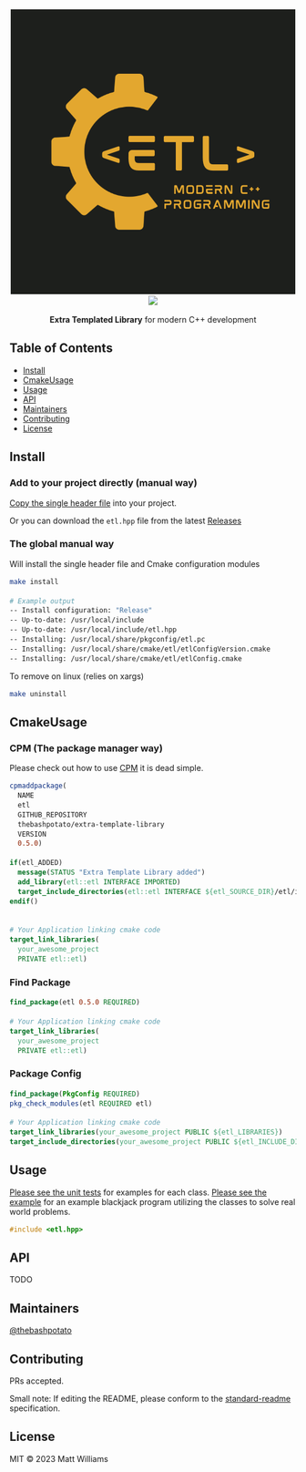 <div align="center">
  <img width="500" height="500" src="logo.png">
</div>
<div align="center">
  <img src="https://img.shields.io/badge/standard--readme-OK-green.svg?style=flat-square">
  <br>
  <p><b>Extra Templated Library</b> for modern C++ development</p>
</div>


## Table of Contents

- [Install](#install)
- [CmakeUsage](#cmakeusage)
- [Usage](#usage)
- [API](#api)
- [Maintainers](#maintainers)
- [Contributing](#contributing)
- [License](#license)

## Install

### Add to your project directly (manual way)

[Copy the single header file](extra-template-library/etl/include/etl.hpp) into your project.

Or you can download the `etl.hpp` file from the latest [Releases](https://github.com/thebashpotato/extra-template-library/releases)

### The global manual way

Will install the single header file and Cmake configuration modules

``` bash
make install

# Example output
-- Install configuration: "Release"
-- Up-to-date: /usr/local/include
-- Up-to-date: /usr/local/include/etl.hpp
-- Installing: /usr/local/share/pkgconfig/etl.pc
-- Installing: /usr/local/share/cmake/etl/etlConfigVersion.cmake
-- Installing: /usr/local/share/cmake/etl/etlConfig.cmake
```

To remove on linux (relies on xargs)
``` bash
make uninstall
```

## CmakeUsage

### CPM (The package manager way)

Please check out how to use [CPM](https://github.com/cpm-cmake/CPM.cmake) it is dead simple.

```cmake
cpmaddpackage(
  NAME
  etl
  GITHUB_REPOSITORY
  thebashpotato/extra-template-library
  VERSION
  0.5.0)

if(etl_ADDED)
  message(STATUS "Extra Template Library added")
  add_library(etl::etl INTERFACE IMPORTED)
  target_include_directories(etl::etl INTERFACE ${etl_SOURCE_DIR}/etl/include)
endif()


# Your Application linking cmake code
target_link_libraries(
  your_awesome_project
  PRIVATE etl::etl)
```

### Find Package

```cmake 
find_package(etl 0.5.0 REQUIRED)

# Your Application linking cmake code
target_link_libraries(
  your_awesome_project
  PRIVATE etl::etl)
```


### Package Config

```cmake
find_package(PkgConfig REQUIRED)
pkg_check_modules(etl REQUIRED etl)

# Your Application linking cmake code
target_link_libraries(your_awesome_project PUBLIC ${etl_LIBRARIES})
target_include_directories(your_awesome_project PUBLIC ${etl_INCLUDE_DIRS})
```

## Usage

[Please see the unit tests](extra-template-library/etl/tests) for examples for each class.
[Please see the example](extra-template-library/etl/examples/blackjack.cpp) for an example blackjack program utilizing the classes to solve real world problems.


```cpp
#include <etl.hpp>
```

## API

TODO

## Maintainers

[@thebashpotato](https://github.com/thebashpotato)

## Contributing

PRs accepted.

Small note: If editing the README, please conform to the [standard-readme](https://github.com/RichardLitt/standard-readme) specification.

## License

MIT © 2023 Matt Williams
